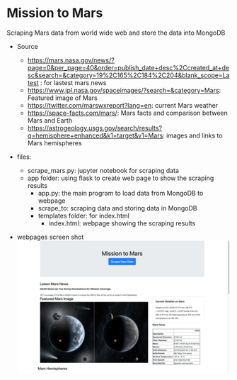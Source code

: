 # Mission to Mars

Scraping Mars data from world wide web and store the data into MongoDB

* Source
  * https://mars.nasa.gov/news/?page=0&per_page=40&order=publish_date+desc%2Ccreated_at+desc&search=&category=19%2C165%2C184%2C204&blank_scope=Latest : for lastest mars news
  * https://www.jpl.nasa.gov/spaceimages/?search=&category=Mars: Featured image of Mars
  * https://twitter.com/marswxreport?lang=en: current Mars weather
  * https://space-facts.com/mars/: Mars facts and comparison between Mars and Earth
  * https://astrogeology.usgs.gov/search/results?q=hemisphere+enhanced&k1=target&v1=Mars: images and links to Mars hemispheres

* files: 
  * scrape_mars.py: jupyter notebook for scraping data
  * app folder: using flask to create web page to show the scraping results
    * app.py: the main program to load data from MongoDB to webpage
    * scrape_to: scraping data and storing data in MongoDB
    * templates folder: for index.html
      * index.html: webpage showing the scraping results

* webpages screen shot
![](screen_shot/screen_shot-1.png)
